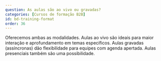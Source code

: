 ```yaml
---
question: As aulas são ao vivo ou gravadas?
categories: [Cursos de formação B2B]
id: bd-training-format
order: 36
---
```


Oferecemos ambas as modalidades. Aulas ao vivo são ideais para maior interação e aprofundamento em temas específicos. Aulas gravadas (assíncronas) dão flexibilidade para equipes com agenda apertada. Aulas presenciais também são uma possibilidade.
